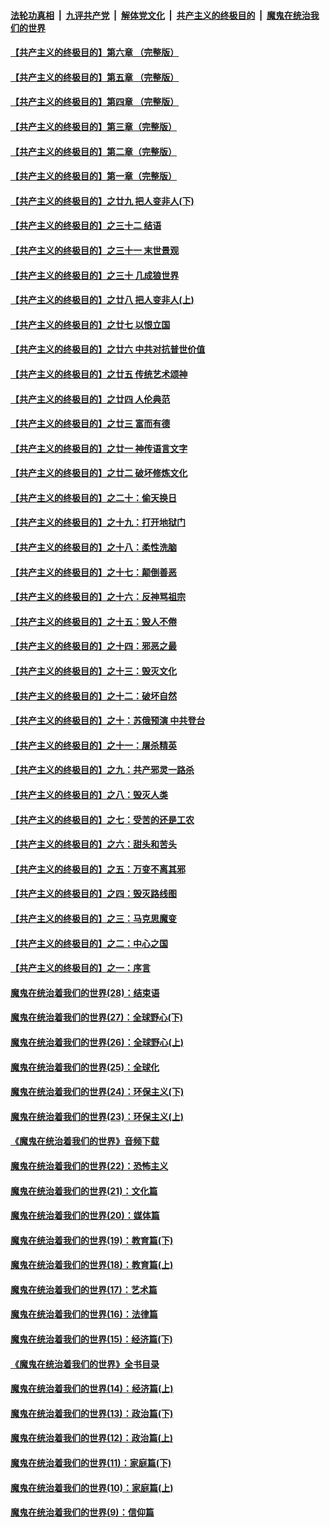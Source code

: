 ####  [法轮功真相](../../../../basic/blob/master/README.md?t=04211831) &nbsp;|&nbsp; [九评共产党](../../../../9ping.md/blob/master/README.md?t=04211831) &nbsp;|&nbsp; [解体党文化](../../../../jtdwh.md/blob/master/README.md?t=04211831)  &nbsp;|&nbsp; [共产主义的终极目的](../../../../gczydzjmd.md/blob/master/README.md?t=04211831) &nbsp;|&nbsp; [魔鬼在统治我们的世界](../../../../mgztzwmdsj.md/blob/master/README.md?t=04211831) 

#### [【共产主义的终极目的】第六章 （完整版）](../pages/nsc422/n11428913.md?t=04211831) 

#### [【共产主义的终极目的】第五章 （完整版）](../pages/nsc422/n11428912.md?t=04211831) 

#### [【共产主义的终极目的】第四章 （完整版）](../pages/nsc422/n11428907.md?t=04211831) 

#### [【共产主义的终极目的】第三章（完整版）](../pages/nsc422/n11428848.md?t=04211831) 

#### [【共产主义的终极目的】第二章（完整版）](../pages/nsc422/n11428831.md?t=04211831) 

#### [【共产主义的终极目的】第一章（完整版）](../pages/nsc422/n11417651.md?t=04211831) 

#### [【共产主义的终极目的】之廿九 把人变非人(下)](../pages/nsc422/n11344140.md?t=04211831) 

#### [【共产主义的终极目的】之三十二 结语](../pages/nsc422/n11360535.md?t=04211831) 

#### [【共产主义的终极目的】之三十一 末世景观](../pages/nsc422/n11351129.md?t=04211831) 

#### [【共产主义的终极目的】之三十 几成狼世界](../pages/nsc422/n11348280.md?t=04211831) 

#### [【共产主义的终极目的】之廿八 把人变非人(上)](../pages/nsc422/n11340492.md?t=04211831) 

#### [【共产主义的终极目的】之廿七 以恨立国](../pages/nsc422/n11336944.md?t=04211831) 

#### [【共产主义的终极目的】之廿六 中共对抗普世价值](../pages/nsc422/n11324785.md?t=04211831) 

#### [【共产主义的终极目的】之廿五 传统艺术颂神](../pages/nsc422/n11296396.md?t=04211831) 

#### [【共产主义的终极目的】之廿四 人伦典范](../pages/nsc422/n11296397.md?t=04211831) 

#### [【共产主义的终极目的】之廿三 富而有德](../pages/nsc422/n11283598.md?t=04211831) 

#### [【共产主义的终极目的】之廿一 神传语言文字](../pages/nsc422/n11263265.md?t=04211831) 

#### [【共产主义的终极目的】之廿二 破坏修炼文化](../pages/nsc422/n11245728.md?t=04211831) 

#### [【共产主义的终极目的】之二十：偷天换日](../pages/nsc422/n11238846.md?t=04211831) 

#### [【共产主义的终极目的】之十九：打开地狱门](../pages/nsc422/n11206376.md?t=04211831) 

#### [【共产主义的终极目的】之十八：柔性洗脑](../pages/nsc422/n11199994.md?t=04211831) 

#### [【共产主义的终极目的】之十七：颠倒善恶](../pages/nsc422/n11179782.md?t=04211831) 

#### [【共产主义的终极目的】之十六：反神骂祖宗](../pages/nsc422/n11166798.md?t=04211831) 

#### [【共产主义的终极目的】之十五：毁人不倦](../pages/nsc422/n11166792.md?t=04211831) 

#### [【共产主义的终极目的】之十四：邪恶之最](../pages/nsc422/n11150249.md?t=04211831) 

#### [【共产主义的终极目的】之十三：毁灭文化](../pages/nsc422/n11135227.md?t=04211831) 

#### [【共产主义的终极目的】之十二：破坏自然](../pages/nsc422/n11135214.md?t=04211831) 

#### [【共产主义的终极目的】之十：苏俄预演 中共登台](../pages/nsc422/n11118424.md?t=04211831) 

#### [【共产主义的终极目的】之十一：屠杀精英](../pages/nsc422/n11118442.md?t=04211831) 

#### [【共产主义的终极目的】之九：共产邪灵一路杀](../pages/nsc422/n11114139.md?t=04211831) 

#### [【共产主义的终极目的】之八：毁灭人类](../pages/nsc422/n11108503.md?t=04211831) 

#### [【共产主义的终极目的】之七：受苦的还是工农](../pages/nsc422/n11101809.md?t=04211831) 

#### [【共产主义的终极目的】之六：甜头和苦头](../pages/nsc422/n11096971.md?t=04211831) 

#### [【共产主义的终极目的】之五：万变不离其邪](../pages/nsc422/n11091285.md?t=04211831) 

#### [【共产主义的终极目的】之四：毁灭路线图](../pages/nsc422/n11086284.md?t=04211831) 

#### [【共产主义的终极目的】之三：马克思魔变](../pages/nsc422/n11061941.md?t=04211831) 

#### [【共产主义的终极目的】之二：中心之国](../pages/nsc422/n11047728.md?t=04211831) 

#### [【共产主义的终极目的】之一：序言](../pages/nsc422/n11086077.md?t=04211831) 

#### [魔鬼在统治着我们的世界(28)：结束语](../pages/nsc422/n10936246.md?t=04211831) 

#### [魔鬼在统治着我们的世界(27)：全球野心(下)](../pages/nsc422/n10928319.md?t=04211831) 

#### [魔鬼在统治着我们的世界(26)：全球野心(上)](../pages/nsc422/n10900318.md?t=04211831) 

#### [魔鬼在统治着我们的世界(25)：全球化](../pages/nsc422/n10788205.md?t=04211831) 

#### [魔鬼在统治着我们的世界(24)：环保主义(下)](../pages/nsc422/n10695307.md?t=04211831) 

#### [魔鬼在统治着我们的世界(23)：环保主义(上)](../pages/nsc422/n10688613.md?t=04211831) 

#### [《魔鬼在统治着我们的世界》音频下载](../pages/nsc422/n10635553.md?t=04211831) 

#### [魔鬼在统治着我们的世界(22)：恐怖主义](../pages/nsc422/n10614727.md?t=04211831) 

#### [魔鬼在统治着我们的世界(21)：文化篇](../pages/nsc422/n10597706.md?t=04211831) 

#### [魔鬼在统治着我们的世界(20)：媒体篇](../pages/nsc422/n10586579.md?t=04211831) 

#### [魔鬼在统治着我们的世界(19)：教育篇(下)](../pages/nsc422/n10564808.md?t=04211831) 

#### [魔鬼在统治着我们的世界(18)：教育篇(上)](../pages/nsc422/n10526970.md?t=04211831) 

#### [魔鬼在统治着我们的世界(17)：艺术篇](../pages/nsc422/n10499093.md?t=04211831) 

#### [魔鬼在统治着我们的世界(16)：法律篇](../pages/nsc422/n10485969.md?t=04211831) 

#### [魔鬼在统治着我们的世界(15)：经济篇(下)](../pages/nsc422/n10469975.md?t=04211831) 

#### [《魔鬼在统治着我们的世界》全书目录](../pages/nsc422/n10464261.md?t=04211831) 

#### [魔鬼在统治着我们的世界(14)：经济篇(上)](../pages/nsc422/n10457370.md?t=04211831) 

#### [魔鬼在统治着我们的世界(13)：政治篇(下)](../pages/nsc422/n10448270.md?t=04211831) 

#### [魔鬼在统治着我们的世界(12)：政治篇(上)](../pages/nsc422/n10444576.md?t=04211831) 

#### [魔鬼在统治着我们的世界(11)：家庭篇(下)](../pages/nsc422/n10440961.md?t=04211831) 

#### [魔鬼在统治着我们的世界(10)：家庭篇(上)](../pages/nsc422/n10435448.md?t=04211831) 

#### [魔鬼在统治着我们的世界(9)：信仰篇](../pages/nsc422/n10432159.md?t=04211831) 

